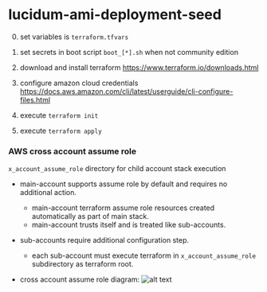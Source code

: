 # lucidum-ami-deployment-seed

0. set variables is `terraform.tfvars`

1. set secrets in boot script `boot_[*].sh` when not community edition

2. download and install terraform https://www.terraform.io/downloads.html

3. configure amazon cloud credentials https://docs.aws.amazon.com/cli/latest/userguide/cli-configure-files.html

4. execute `terraform init`

5. execute `terraform apply`



### AWS cross account assume role

`x_account_assume_role` directory for child account stack execution

- main-account supports assume role by default and requires no additional action.
  * main-account terraform assume role resources created automatically as part of main stack.
  * main-account trusts itself and is treated like sub-accounts.

- sub-accounts require additional configuration step.
  * each sub-account must execute terraform in `x_account_assume_role` subdirectory as terraform root.

- cross account assume role diagram:
![alt text](https://github.com/LucidumInc/lucidum-ami-deployment-seed/blob/master/assume-role.jpg?raw=true)
